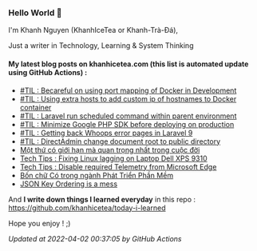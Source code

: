 ### Hello World 👋

I'm Khanh Nguyen (KhanhIceTea or Khanh-Trà-Đá),

Just a writer in Technology, Learning & System Thinking

#### My latest blog posts on khanhicetea.com (this list is automated update using GitHub Actions) :

- [#TIL : Becareful on using port mapping of Docker in Development](https://khanhicetea.com/til/2022-03-17-becareful-on-using-port-mapping-of-docker-in-development/)
- [#TIL : Using extra hosts to add custom ip of hostnames to Docker container](https://khanhicetea.com/til/2022-03-16-using-extra-hosts-to-add-custom-ip-of-hostnames-to-docker-container/)
- [#TIL : Laravel run scheduled command within parent environment](https://khanhicetea.com/til/2022-03-15-laravel-run-scheduled-command-within-parent-environment/)
- [#TIL : Minimize Google PHP SDK before deploying on production](https://khanhicetea.com/til/2022-03-14-minimize-google-php-sdk-before-deploying-on-production/)
- [#TIL : Getting back Whoops error pages in Laravel 9](https://khanhicetea.com/til/2022-03-13-getting-back-whoops-error-pages-in-laravel-9/)
- [#TIL : DirectAdmin change document root to public directory](https://khanhicetea.com/til/2022-03-09-directadmin-change-document-root-to-public-directory/)
- [Một thứ có giới hạn mà quan trọng nhất trong cuộc đời](https://khanhicetea.com/posts/mot-thu-co-gioi-han-quan-trong-nhat-trong-cuoc-doi/)
- [Tech Tips : Fixing Linux lagging on Laptop Dell XPS 9310](https://khanhicetea.com/posts/fixing-Linux-lagging-on-laptop-Dell-XPS-9310/)
- [Tech Tips : Disable required Telemetry from Microsoft Edge](https://khanhicetea.com/posts/how-to-disable-required-telemetry-from-ms-edge/)
- [Bốn chữ Có trong ngành Phát Triển Phần Mềm](https://khanhicetea.com/posts/four-able-in-software-development/)
- [JSON Key Ordering is a mess](https://khanhicetea.com/posts/json-key-ordering-is-a-mess/)

And **I write down things I learned everyday** in this repo : https://github.com/khanhicetea/today-i-learned

Hope you enjoy ! ;)

*Updated at 2022-04-02 00:37:05 by GitHub Actions*